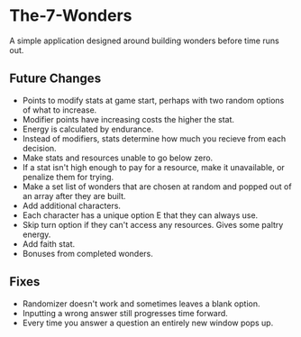# The-7-Wonders
A simple application designed around building wonders before time runs out.

## Future Changes
- Points to modify stats at game start, perhaps with two random options of what to increase.
- Modifier points have increasing costs the higher the stat.
- Energy is calculated by endurance.
- Instead of modifiers, stats determine how much you recieve from each decision.
- Make stats and resources unable to go below zero.
- If a stat isn't high enough to pay for a resource, make it unavailable, or penalize them for trying.
- Make a set list of wonders that are chosen at random and popped out of an array after they are built.
- Add additional characters.
- Each character has a unique option E that they can always use.
- Skip turn option if they can't access any resources. Gives some paltry energy.
- Add faith stat.
- Bonuses from completed wonders.

## Fixes
- Randomizer doesn't work and sometimes leaves a blank option.
- Inputting a wrong answer still progresses time forward.
- Every time you answer a question an entirely new window pops up.